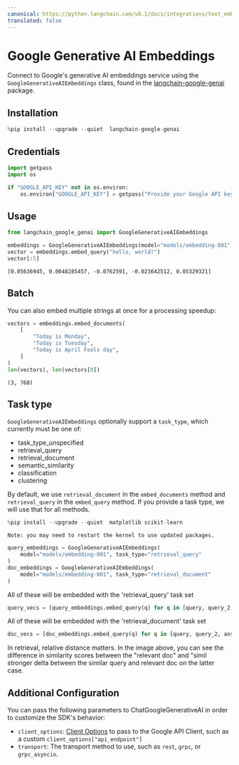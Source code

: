 ```yaml
---
canonical: https://python.langchain.com/v0.1/docs/integrations/text_embedding/google_generative_ai
translated: false
---
```


# Google Generative AI Embeddings

Connect to Google's generative AI embeddings service using the `GoogleGenerativeAIEmbeddings` class, found in the [langchain-google-genai](https://pypi.org/project/langchain-google-genai/) package.

## Installation

```python
%pip install --upgrade --quiet  langchain-google-genai
```

## Credentials

```python
import getpass
import os

if "GOOGLE_API_KEY" not in os.environ:
    os.environ["GOOGLE_API_KEY"] = getpass("Provide your Google API key here")
```

## Usage

```python
from langchain_google_genai import GoogleGenerativeAIEmbeddings

embeddings = GoogleGenerativeAIEmbeddings(model="models/embedding-001")
vector = embeddings.embed_query("hello, world!")
vector[:5]
```

```output
[0.05636945, 0.0048285457, -0.0762591, -0.023642512, 0.05329321]
```

## Batch

You can also embed multiple strings at once for a processing speedup:

```python
vectors = embeddings.embed_documents(
    [
        "Today is Monday",
        "Today is Tuesday",
        "Today is April Fools day",
    ]
)
len(vectors), len(vectors[0])
```

```output
(3, 768)
```

## Task type

`GoogleGenerativeAIEmbeddings` optionally support a `task_type`, which currently must be one of:

- task_type_unspecified
- retrieval_query
- retrieval_document
- semantic_similarity
- classification
- clustering

By default, we use `retrieval_document` in the `embed_documents` method and `retrieval_query` in the `embed_query` method. If you provide a task type, we will use that for all methods.

```python
%pip install --upgrade --quiet  matplotlib scikit-learn
```

```output
Note: you may need to restart the kernel to use updated packages.
```

```python
query_embeddings = GoogleGenerativeAIEmbeddings(
    model="models/embedding-001", task_type="retrieval_query"
)
doc_embeddings = GoogleGenerativeAIEmbeddings(
    model="models/embedding-001", task_type="retrieval_document"
)
```

All of these will be embedded with the 'retrieval_query' task set

```python
query_vecs = [query_embeddings.embed_query(q) for q in [query, query_2, answer_1]]
```

All of these will be embedded with the 'retrieval_document' task set

```python
doc_vecs = [doc_embeddings.embed_query(q) for q in [query, query_2, answer_1]]
```

In retrieval, relative distance matters. In the image above, you can see the difference in similarity scores between the "relevant doc" and "simil stronger delta between the similar query and relevant doc on the latter case.

## Additional Configuration

You can pass the following parameters to ChatGoogleGenerativeAI in order to customize the SDK's behavior:

- `client_options`: [Client Options](https://googleapis.dev/python/google-api-core/latest/client_options.html#module-google.api_core.client_options) to pass to the Google API Client, such as a custom `client_options["api_endpoint"]`
- `transport`: The transport method to use, such as `rest`, `grpc`, or `grpc_asyncio`.